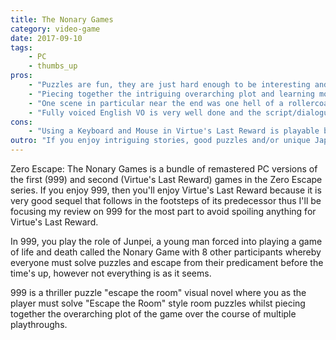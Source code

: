 ```yaml
---
title: The Nonary Games
category: video-game
date: 2017-09-10
tags:
    - PC
    - thumbs_up
pros:
    - "Puzzles are fun, they are just hard enough to be interesting and rewarding while not being frustrating."
    - "Piecing together the intriguing overarching plot and learning more about various the characters is very enjoyable."
    - "One scene in particular near the end was one hell of a rollercoaster that I won't be forgetting any time soon."
    - "Fully voiced English VO is very well done and the script/dialogue is well written."
cons:
    - "Using a Keyboard and Mouse in Virtue's Last Reward is playable but a little awkward, I'm assuming because the game was originally developed for the PSP whereas 999 was developed for the more PC-like (at least in terms of controls) DS."
outro: "If you enjoy intriguing stories, good puzzles and/or unique Japanese games then you can hardly go wrong with Zero Escape: The Nonary Games."
---
```

Zero Escape: The Nonary Games is a bundle of remastered PC versions of the first (999) and second (Virtue's Last Reward) games in the Zero Escape series. If you enjoy 999, then you'll enjoy Virtue's Last Reward because it is very good sequel that follows in the footsteps of its predecessor thus I'll be focusing my review on 999 for the most part to avoid spoiling anything for Virtue's Last Reward.

In 999, you play the role of Junpei, a young man forced into playing a game of life and death called the Nonary Game with 8 other participants whereby everyone must solve puzzles and escape from their predicament before the time's up, however not everything is as it seems.

999 is a thriller puzzle "escape the room" visual novel where you as the player must solve "Escape the Room" style room puzzles whilst piecing together the overarching plot of the game over the course of multiple playthroughs.
